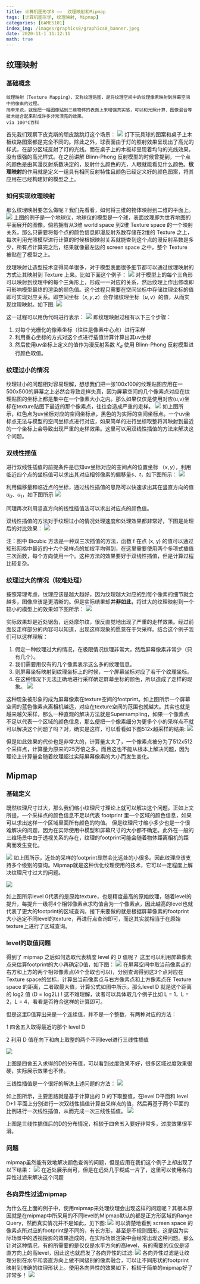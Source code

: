 ```yaml
---
title: 计算机图形学8 ——  纹理映射和Mipmap
tags: [计算机图形学, 纹理映射, Mipmap]
categories: [GAMES101]
index_img: /images/graphics8/graphics8_banner.jpeg
date: 2020-11-1 11:12:11
math: true
---
```

## 纹理映射

### 基础概念

    纹理映射（Texture Mapping），又称纹理贴图，是将纹理空间中的纹理像素映射到屏幕空间中的像素的过程。
    简单来说，就是把一幅图像贴到三维物体的表面上来增强真实感，可以和光照计算、图像混合等技术结合起来形成许多非常漂亮的效果。
    via 100°C百科

首先我们观察下皮克斯的顽皮跳跳灯这个场景：
![](/images/graphics8/texture_mapping_lamp.png)
灯下玩具球的图案和桌子上木板纹路图案都是完全不同的。除此之外，球表面由于灯的照射效果呈现出了高光的样式，在部分区域反射了灯的光线。而在桌子上的木板却呈现着均匀的光线效果，没有很强的高光样式。在之前讲解 Blinn-Phong 反射模型的时候曾提到，一个点的颜色是由其漫反射系数决定的，反射什么颜色的光，人眼就能看见什么颜色。**纹理映射**的作用就是定义一组具有相同反射特性且颜色已经定义好的颜色图案，将其应用在已经构建好的模型之上。

### 如何实现纹理映射
那么纹理映射要怎么做呢？我们先看看，如何将三维的物体映射到二维的平面上。
![](/images/graphics8/earth_mapping.png)
上图的例子是一个地球仪，地球仪的模型是一个球，表面纹理即为世界地图的平面展开的图像。倘若拥有从3维 world space 到2维 Texture space 的一个映射关系，那么只需要将每个点的颜色信息即漫反射系数存储在2维的 Texture 之上，每次利用光照模型进行计算的时候根据映射关系就能查到这个点的漫反射系数是多少，所有点计算完之后，结果就像最左边的 screen space 之中，整个 Texture 被贴在了模型之上。

纹理映射让造型技术变得简单很多，对于模型表面很多细节都可以通过纹理映射的方式让其映射到 Texture 上来。比如下面这个例子：
![](/images/graphics8/monster.png)
对于模型上的每个三角形可以映射到纹理中的每个三角形上，形成一一对应的关系，然后纹理上作出修改即可影响模型最终的渲染的颜色值。这个过程只需要在空间坐标中存储纹理坐标的值即可实现对应关系。即空间坐标$（x, y, z）$会存储纹理坐标$（u, v）$的值，从而实现纹理映射。如下图:
![](/images/graphics8/monster_uv.png)

这一过程可以用伪代码进行表示：
![](/images/graphics8/texture_code.png)
即纹理映射过程有以下三个步骤：
1. 对每个光栅化的像素坐标（往往是像素中心点）进行采样
2. 利用重心坐标的方式对这个点进行插值计算计算出其uv坐标
3. 然后使用uv坐标上定义的值作为漫反射系数 $K_d$ 使用 Blinn-Phong 反射模型进行颜色取值。

### 纹理过小的情况
纹理过小的问题相对容易理解，想想我们把一张100x100的纹理贴图应用在一500x500的屏幕之上必然会导致走样失真，因为屏幕空间的几个像素点对应在纹理贴图的坐标上都是集中在一个像素大小之内。那么如果仅仅是使用对应(u,v)坐标在texture贴图下最近的那个像素点，往往会造成严重的走样。
![](/images/graphics8/tiny_texture.png)
如上图所示，红色点为uv坐标对应的空间坐标点，黑色的为实际的空间坐标点。一个uv坐标点无法与模型的空间坐标点进行对应，如果简单的进行坐标取整将其映射到最近的一个坐标上会导致出现严重的走样效果。这里可以用双线性插值的方法来解决这个问题。

### 双线性插值
进行双线性插值的前提条件是已知uv坐标对应的空间点的位置坐标 $（x, y）$，利用临近四个点的坐标值可以求出其对应相邻像素的偏移量$s、t$，如下图所示：
![](/images/graphics8/bilinear1.png)

利用偏移量和临近点的坐标，通过线性插值的思路可以快速求出其在竖直方向的值$u_0、u_1$，如下图所示
![](/images/graphics8/bilinear2.png)

同理再次利用竖直方向的线性插值法可以求出对应点的颜色值。

双线性插值的方法对于纹理过小的情况处理速度和处理效果都非常好，下图是处理后的对比效果：
![](/images/graphics8/bilinear3.png)

注：图中 Bicubic 方法是一种双三次插值的方法，函数 f 在点 (x, y) 的值可以通过矩形网格中最近的十六个采样点的加权平均得到，在这里需要使用两个多项式插值三次函数，每个方向使用一个。这种方法的效果要好于双线性插值，但是计算过程比较复杂。


### 纹理过大的情况（较难处理）
按照常理考虑，纹理应该是越大越好，因为纹理越大对应的到每个像素的细节就会越多，图像应该是更清晰的。但是实际结果却**并非如此**，将过大的纹理映射到一个较小的模型上的效果如下图所示：
![](/images/graphics8/huge_texture.png)

实际效果却是近处锯齿，远处摩尔纹，很反直觉地出现了严重的走样效果。经过前面反走样部分的内容可以知道，出现这样现象的愿意在于欠采样。结合这个例子我们可以这样理解：
1. 假定一种纹理过大的情况，在极限情况纹理非常大，然后屏幕像素非常少（只有几个）。
2. 我们需要用仅有的几个像素表示这么多的纹理信息。
3. 则屏幕坐标映射到纹理坐标上的时候，一个屏幕坐标对应了若干个纹理坐标。
4. 在这种情况下无法正确地进行采样确定屏幕坐标的颜色，所以造成了走样的现象。
![](/images/graphics8/footprint.png)

这种现象被形象的成为屏幕像素在texture空间的footprint。如上图所示一个屏幕空间的蓝色像素点离相机越远，对应在texture空间的范围也就越大。其实也就是越来越欠采样，那么一种直观的解决方法就是Supersampling，如果一个像素点不足以代表一个区域的颜色信息，那么便把一个像素细分为更多个小的采样点不就可以解决这个问题了吗？对，确实是这样，可以看看如下图512x超采样的结果:
![](/images/graphics8/ssaa.png)

但是如此效果的代价也是非常大的，计算量太大了，一个像素点被分为了512x512个采样点，计算量为原来的25万倍之多。而且这也不能从根本上解决问题，因为理论上计算量会随着纹理超过实际屏幕像素的大小而发生变化。
## Mipmap

### 基础定义
既然纹理尺寸过大，那么我们缩小纹理尺寸理论上就可以解决这个问题。正如上文所提，一个采样点的颜色信息不足以代表  footprint 里一个区域的颜色信息，如果可以求出这样一个区域里面所有颜色的均值。
但是纹理尺寸缩小多少也是一个很难解决的问题，因为在实际使用中模型和屏幕尺寸的大小都不确定。此外在一般的三维场景中由于透视关系的存在，纹理的footprint可能会随着物体距离相机的距离而发生变化。

![](/images/graphics8/projection.png)
如上图所示，近处的采样的footprint显然会比远处的小很多。因此纹理应该支持多个级别的查询。Mipmap就是这种优化纹理使用的技术，它可以一定程度上解决纹理尺寸过大的问题。

![](/images/graphics8/mipmap.png)

如上图所示level 0代表的是原始texture，也是精度最高的原始纹理，随着level的提升，每提升一级将4个相邻像素点求均值合为一个像素点，因此越高的level也就代表了更大的footprint的区域查询。接下来要做的就是根据屏幕像素的footprint大小选定不同level的texture，再进行点查询即可，而这其实就相当于在原始texture上进行了区域查询。

### level的取值问题
得到了 mipmap 之后如何选取代表精度 level 的 D 值呢？ 这里可以利用屏幕像素点来估算footprint的大小再确定D值，如下图：
![](/images/graphics8/levelD.png)
在屏幕空间中取当前像素点的右方和上方的两个相邻像素点(4个全取也可以)，分别查询得到这3个点对应在Texture space的坐标，计算出当前像素点与右方像素点和上方像素点在 Texture space 的距离，二者取最大值，计算公式如图中所示，那么level D 就是这个距离的 log2 值 (D = log2L) ! 这不难理解，读者可以具体取几个例子比如 L = 1，L = 2，L = 4，看看是否符合这样的计算即可。

但是这里D值算出来是一个连续值，并不是一个整数，有两种对应的方法：

1 四舍五入取得最近的那个 level D

2 利用 D 值在向下和向上取整的两个不同level进行三线性插值

![](/images/graphics8/integerD.png)

上图是四舍五入求得的D的分布值，可以看到过度效果不好，很多区域过度效果很硬，实际展示效果也不佳。

三线性插值是一个很好的解决上述问题的方法：
![](/images/graphics8/trilinear.png)

如上图所示，主要思路就是基于计算出的 D 的下取整值，在level D平面和 level D+1 平面上分别进行一次双线性插值计算出采样点的值，然后再基于两个平面的比例进行一次线性插值，从而完成一次三线性插值。
![](/images/graphics8/trilinearD.png)

上图是三线性插值后的D的分布情况，相较于四舍五入要好非常多，过度效果很平滑。

### 问题
mipmap虽然能有效地解决颜色查询的问题，但是应用在我们这个例子上却出现了以下结果：
![](/images/graphics8/mipmap_limitations.png)
在近处展示尚可，但是在远处几乎糊成一片了，这里可以使用各向异性过滤来解决这个问题
### 各向异性过滤mipmap
为什么在上面的例子中，使用mipmap来处理纹理会出现这样的问题呢？其根本原因就是在mipmap中所采用的不同level的Mipmap默认的都是正方形区域的Range Query，然而真实情况并不是如此，见下图:
![](/images/graphics8/screen_to_texture.png)
可以清楚地看到 screen space 的像素点所对应的footprint是不同的，有长方形，甚至是不规则图形。这是因为实际场景中的透视投影的效果造成的，在实际场景渲染中会经常出现这种问题。那么针对这种情况，有的所需要的是仅仅是水平方向的高level，有的需要的仅仅是竖直方向上的高level，因此这也就启发了各向异性的过滤:
![](/images/graphics8/anisotropic.png)
各向异性过滤是让纹理分别在水平和竖直方向上做不同级别的像素融合，可以让不同形状的footprint映射到准确的纹理形状上。使用各向异性的效果如下，相较于简单的mipmap好了非常多！
![](/images/graphics8/filter_better.png)